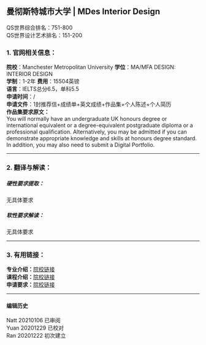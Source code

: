 ##  曼彻斯特城市大学 | MDes Interior Design

QS世界综合排名：751-800  
QS世界设计艺术排名：151-200  

### 1. 官网相关信息：

**院校**：Manchester Metropolitan University
**学位**：MA/MFA DESIGN: INTERIOR DESIGN  
**学制**：1-2年
**费用**：15504英镑  
**语言**：IELTS总分6.5，单科5.5  
**申请时间**：/  
**申请文件**：1封推荐信+成绩单+英文成绩+作品集+个人陈述+个人简历  
**作品集要求原文：**  
You will normally have an undergraduate UK honours degree or international equivalent or a degree-equivalent postgraduate diploma or a professional qualification. Alternatively, you may be admitted if you can demonstrate appropriate knowledge and skills at honours degree standard. In addition, you may also need to submit a Digital Portfolio.




---


### 2. 翻译与解读：

##### 硬性要求提取：
无具体要求  


##### 软性要求解读：
无具体要求  

---


### 3. 有用链接：

**专业介绍：**[院校链接](https://www.art.mmu.ac.uk/postgraduate/ma-interiors/)  
**课程介绍：**[院校链接](https://www.art.mmu.ac.uk/postgraduate/ma-interiors/)  
**申请要求：**[院校链接](https://www2.mmu.ac.uk/study/postgraduate/apply/entry-requirements/)         



---


#### 编辑历史  
Natt 20210106 已审阅    
Yuan 20201229 已校对  
Ran 20201222 初次建立  
